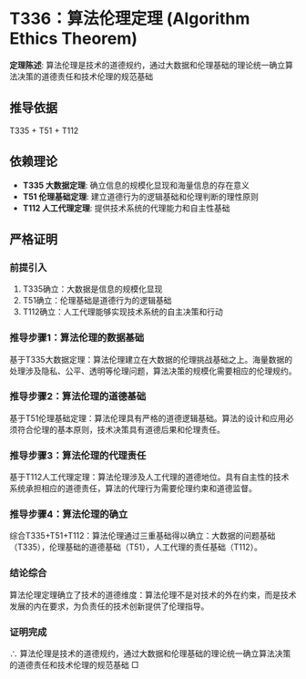 # T336：算法伦理定理 (Algorithm Ethics Theorem)

**定理陈述**: 算法伦理是技术的道德规约，通过大数据和伦理基础的理论统一确立算法决策的道德责任和技术伦理的规范基础

## 推导依据
T335 + T51 + T112

## 依赖理论
- **T335 大数据定理**: 确立信息的规模化显现和海量信息的存在意义
- **T51 伦理基础定理**: 建立道德行为的逻辑基础和伦理判断的理性原则
- **T112 人工代理定理**: 提供技术系统的代理能力和自主性基础

## 严格证明

### 前提引入
1. T335确立：大数据是信息的规模化显现
2. T51确立：伦理基础是道德行为的逻辑基础
3. T112确立：人工代理能够实现技术系统的自主决策和行动

### 推导步骤1：算法伦理的数据基础
基于T335大数据定理：算法伦理建立在大数据的伦理挑战基础之上。海量数据的处理涉及隐私、公平、透明等伦理问题，算法决策的规模化需要相应的伦理规约。

### 推导步骤2：算法伦理的道德基础
基于T51伦理基础定理：算法伦理具有严格的道德逻辑基础。算法的设计和应用必须符合伦理的基本原则，技术决策具有道德后果和伦理责任。

### 推导步骤3：算法伦理的代理责任
基于T112人工代理定理：算法伦理涉及人工代理的道德地位。具有自主性的技术系统承担相应的道德责任，算法的代理行为需要伦理约束和道德监督。

### 推导步骤4：算法伦理的确立
综合T335+T51+T112：算法伦理通过三重基础得以确立：大数据的问题基础（T335），伦理基础的道德基础（T51），人工代理的责任基础（T112）。

### 结论综合
算法伦理定理确立了技术的道德维度：算法伦理不是对技术的外在约束，而是技术发展的内在要求，为负责任的技术创新提供了伦理指导。

### 证明完成
∴ 算法伦理是技术的道德规约，通过大数据和伦理基础的理论统一确立算法决策的道德责任和技术伦理的规范基础 □